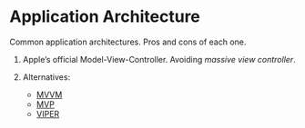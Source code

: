 # Application Architecture

Common application architectures. Pros and cons of each one.

1. Apple’s official Model-View-Controller. Avoiding *massive view controller*.

2. Alternatives:

	+ [MVVM](https://medium.com/flawless-app-stories/how-to-use-a-model-view-viewmodel-architecture-for-ios-46963c67be1b)
	+ [MVP](https://en.wikipedia.org/wiki/Model%E2%80%93view%E2%80%93presenter)
	+ [VIPER](https://www.objc.io/issues/13-architecture/viper/)
